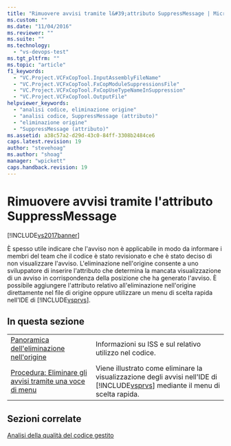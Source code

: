 ```yaml
---
title: "Rimuovere avvisi tramite l&#39;attributo SuppressMessage | Microsoft Docs"
ms.custom: ""
ms.date: "11/04/2016"
ms.reviewer: ""
ms.suite: ""
ms.technology: 
  - "vs-devops-test"
ms.tgt_pltfrm: ""
ms.topic: "article"
f1_keywords: 
  - "VC.Project.VCFxCopTool.InputAssemblyFileName"
  - "VC.Project.VCFxCopTool.FxCopModuleSuppressionsFile"
  - "VC.Project.VCFxCopTool.FxCopUseTypeNameInSuppression"
  - "VC.Project.VCFxCopTool.OutputFile"
helpviewer_keywords: 
  - "analisi codice, eliminazione origine"
  - "analisi codice, SuppressMessage (attributo)"
  - "eliminazione origine"
  - "SuppressMessage (attributo)"
ms.assetid: a38c57a2-d29d-43c0-84ff-3308b2484ce6
caps.latest.revision: 19
author: "stevehoag"
ms.author: "shoag"
manager: "wpickett"
caps.handback.revision: 19
---
```

# Rimuovere avvisi tramite l&#39;attributo SuppressMessage
[!INCLUDE[vs2017banner](../code-quality/includes/vs2017banner.md)]

È spesso utile indicare che l'avviso non è applicabile in modo da informare i membri del team che il codice è stato revisionato e che è stato deciso di non visualizzare l'avviso.  L'eliminazione nell'origine consente a uno sviluppatore di inserire l'attributo che determina la mancata visualizzazione di un avviso in corrispondenza della posizione che ha generato l'avviso.  È possibile aggiungere l'attributo relativo all'eliminazione nell'origine direttamente nel file di origine oppure utilizzare un menu di scelta rapida nell'IDE di [!INCLUDE[vsprvs](../code-quality/includes/vsprvs_md.md)].  
  
## In questa sezione  
  
|||  
|-|-|  
|[Panoramica dell'eliminazione nell'origine](../code-quality/in-source-suppression-overview.md)|Informazioni su ISS e sul relativo utilizzo nel codice.|  
|[Procedura: Eliminare gli avvisi tramite una voce di menu](../code-quality/how-to-suppress-warnings-by-using-the-menu-item.md)|Viene illustrato come eliminare la visualizzazione degli avvisi nell'IDE di [!INCLUDE[vsprvs](../code-quality/includes/vsprvs_md.md)] mediante il menu di scelta rapida.|  
  
## Sezioni correlate  
 [Analisi della qualità del codice gestito](../code-quality/analyzing-managed-code-quality-by-using-code-analysis.md)